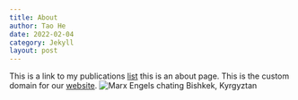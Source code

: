 ```yaml
---
title: About
author: Tao He
date: 2022-02-04
category: Jekyll
layout: post
---
```


This is a link to my publications [list](https;//michaeledwards.org.uk/publications) this is an about page.
This is the custom domain for our [website](https://kingscrossfrombelow.co.uk/). 
![Marx Engels chating Bishkek, Kyrgyztan](https://github.com/user-attachments/assets/8a260ce1-2fac-4a5c-9ea8-83649eaa5201)





